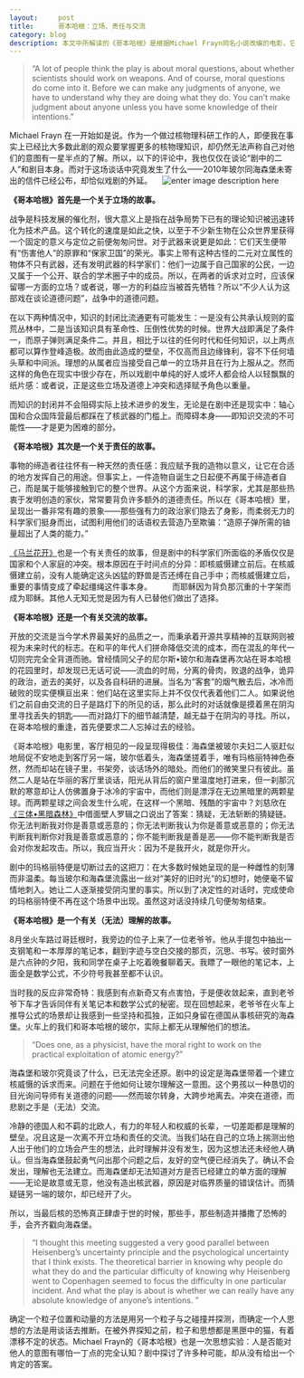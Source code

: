 ```yaml
---
layout:     post
title:      哥本哈根：立场、责任与交流 
category: blog
description: 本文中所解读的《哥本哈根》是根据Michael Frayn同名小说改编的电影，它基于1941年9月德国物理学家维尔纳·海森堡与导师尼尔斯·玻尔谜一样的会面而展开。
---
```


>  “A lot of people think the play is about moral questions, about whether scientists should work on weapons. And of course, moral questions do come into it. Before we can make any judgments of anyone, we have to understand why they are doing what they do. You can’t make judgment about anyone unless you have some knowledge of their intentions.” 

Michael Frayn 在一开始如是说。作为一个做过核物理科研工作的人，即便我在事实上已经比大多数此剧的观众要掌握更多的核物理知识，却仍然无法声称自己对他们的意图有一星半点的了解。所以，以下的评论中，我也仅仅在谈论“剧中的二人”和剧目本身。而对于这场谈话中究竟发生了什么——2010年玻尔同海森堡未寄出的信件已经公布，却恰似戏剧的外延。 
　![enter image description here](http://img3.douban.com/view/photo/photo/public/p1815972480.jpg)　 


**《哥本哈根》首先是一个关于立场的故事。**


战争是科技发展的催化剂，很大意义上是指在战争局势下已有的理论知识被迅速转化为技术产品。这个转化的速度是如此之快，以至于不少新生物在公众世界里获得一个固定的意义与定位之前便匆匆问世。对于武器来说更是如此：它们天生便带有“伤害他人”的原罪和“保家卫国”的荣光。事实上带有这种古怪的二元对立属性的物体不只有武器，还有发明武器的科学家们：他们一边属于自己国家的公民，一边又属于一个公开、联合的学术圈子中的成员。所以，在两者的诉求对立时，应该保留哪一方面的立场？或者说，哪一方的利益应当被首先牺牲？所以“不少人认为这部戏在谈论道德问题”，战争中的道德问题。 

在以下两种情况中，知识的封闭比流通更有可能发生：一是没有公共承认规则的蛮荒丛林中，二是当该知识具有革命性、压倒性优势的时候。世界大战即满足了条件一，而原子弹则满足条件二。并且，相比于以往的任何时代和任何知识，以上两点都可以算作登峰造极。故而由此造成的壁垒，不仅高而且边缘锋利，容不下任何墙头草和中间派。理想的从属者应当接受自己单一的立场并且在行为上服从之。然而这样的角色在现实中很少存在，所以戏剧中单纯的好人或坏人都会给人以轻飘飘的纸片感：或者说，正是这些立场及道德上冲突和选择赋予角色以重量。 

而知识的封闭并不会阻碍实际上技术进步的发生，无论是在剧中还是现实中：轴心国和合众国阵营最后都踩在了核武器的门槛上。而障碍本身——即知识交流的不可能性——才是更为困难的部分。 

**《哥本哈根》其次是一个关于责任的故事。**


事物的缔造者往往怀有一种天然的责任感：我应赋予我的造物以意义，让它在合适的地方发挥自己的用途。但事实上，一件造物自诞生之日起便不再属于缔造者自己，而是属于能够接触到它的整个世界。从这个方面来说，科学家，尤其是那些热衷于发明创造的家伙，常常要背负许多额外的道德责任。所以在《哥本哈根》里，呈现出一番非常有趣的景象——那些强有力的政治家们隐去了身影，而柔弱无力的科学家们挺身而出，试图利用他们的话语权去营造乃至欺骗：“造原子弹所需的铀量超出了人类的能力。” 

[《马兰花开》](http://www.douban.com/location/drama/24325853/)也是一个有关责任的故事，但是剧中的科学家们所面临的矛盾仅仅是国家和个人家庭的冲突。根本原因在于时间点的分异：即核威慑建立前后。在核威慑建立前，没有人能确定这头凶猛的野兽是否还缚在自己手中；而核威慑建立后，重要的事情变成了牵起缰绳这件事本身。 
　　 
而耶稣因为背负那沉重的十字架而成为耶稣。其他人无知无觉是因为有人已替他们做出了选择。


**《哥本哈根》还是一个有关交流的故事。** 

开放的交流是当今学术界最美好的品质之一，而秉承着开源共享精神的互联网则被视为未来时代的标志。在和平的年代人们拼命降低交流的成本，而在混乱的年代一切则完完全全背道而驰。曾经情同父子的尼尔斯•玻尔和海森堡再次站在哥本哈根的花园里时，却发现已无话可说——流血的时局，分离的骨肉，败退的战争，诡异的政治，逝去的美好，以及各自科研的进展。当名为“客套”的烟气散去后，冰冷而破败的现实便横亘出来：他们站在这里实际上并不仅仅代表着他们二人。如果说他们之前自由交流的日子是路灯下的所见的话，那么此时的对话就像是摸着黑在阴沟里寻找丢失的钥匙——而对路灯下的细节越清楚，越无益于在阴沟的寻找。所以，在哥本哈根的重逢，首先便要求二人忘掉过去的经验。 

《哥本哈根》电影里，客厅相见的一段呈现得极佳：海森堡被玻尔夫妇二人驱赶似地局促不安地走到客厅另一端，玻尔低着头，海森堡搓着手，唯有玛格丽特神色泰然，然而却站在镜子里，书架旁，谈话场外的暗处。而他们的微笑里只有彼此。虽然二人是站在华丽的客厅里谈话，阳光从背后的窗户里温度地打进来，但一刹那沉默的寒意却让人仿佛置身于冰冷的宇宙中，而他们则是漂浮在无边黑暗里的两颗星球。而两颗星球之间会发生什么呢，在这样一个黑暗、残酷的宇宙中？刘慈欣在[《三体•黑暗森林》](http://book.douban.com/subject/26427703/)中借面壁人罗辑之口说出了答案：猜疑，无法斩断的猜疑链。你无法判断我对你是善意或恶意的；你无法判断我认为你是善意或恶意的；你无法判断我判断你对我是善意或恶意的；你不能判断我是善是恶——你不能判断我是否会对你发起攻击。所以，我应当开火：因为不是我开火，就是你开火。 

剧中的玛格丽特便是切断过去的这把刀：在大多数时候她呈现的是一种雌性的刻薄而非温柔。每当玻尔和海森堡流露出一丝对“美好的旧时光”的幻想时，她便毫不留情地刺入。她让二人逐渐接受阴沟里的事实。所以到了决定性的对话时，完成使命的玛格丽特便不再在这个场景中出现。虽然这对话没持续几句便匆匆结束。

**《哥本哈根》是一个有关（无法）理解的故事。** 

8月坐火车路过哥廷根时，我旁边的位子上来了一位老爷爷。他从手提包中抽出一支钢笔和一本厚厚的笔记本，翻到字迹与空白交接的那页，沉思、书写。彼时窗外是六点钟的夕阳，我和同学在桌子上吃着晚餐聊着天。我瞟了一眼他的笔记本，上面全是数学公式，不少符号我甚至都不认识。 

当时我的反应非常奇特：我感到有点新奇又有点害怕，于是便收敛起来，直到老爷爷下车才告诉同伴有关笔记本和数学公式的秘密。现在回想起来，老爷爷在火车上推导公式的场景却让我感到一些坚持和孤独，正如只身留在德国从事核研究的海森堡。火车上的我们和哥本哈根的玻尔，实际上都无从理解他们的想法。 

> “Does one, as a physicist, have the moral right to work on the practical exploitation of atomic energy?” 

海森堡和玻尔究竟谈了什么，已无法完全还原。剧中的设定是海森堡带着一个建立核威慑的诉求而来。问题在于他如何让玻尔理解这一意图。这个男孩以一种恳切的目光询问导师有关道德的问题——然而玻尔转身，大跨步地离去。冲突在道德，而悲剧之手是（无法）交流。 

冷静的德国人和不羁的北欧人，有力的年轻人和权威的长辈，一切差距都是理解的壁垒。况且这是一次离不开立场和责任的交流。当我们站在自己的立场上揣测出他人出于他们的立场会产生的想法，此时理解并没有发生，因为这想法还未经他人确认。但当海森堡鼓起勇气问出那个问题之后，友好的空气便已经消失了。确认不会发出，理解也无法建立。而海森堡却无法知道对方是否已经建立的单方面的理解——无论是故意或无意，他没有造出核武器，原因是对临界质量的错误估计。而猜疑链另一端的玻尔，却已经开了火。 

所以，当最后核的恐怖真正肆虐于世的时候，那些手，那些制造并播撒了恐怖的手，会齐齐戳向海森堡。 

> “I thought this meeting suggested a very good parallel between Heisenberg’s uncertainty principle and the psychological uncertainty that I think exists. The theoretical barrier in knowing why people do what they do and the particular difficulty of knowing why Heisenberg went to Copenhagen seemed to focus the difficulty in one particular incident. And what the play is about is whether we can really have any absolute knowledge of anyone’s intentions. ” 

确定一个粒子位置和动量的方法是用另一个粒子与之碰撞并探测，而确定一个人思想的方法是用谈话去推断。在被外界探知之前，粒子和思想都是黑匣中的猫，有着漂移不定的状态。Michael Frayn的《哥本哈根》也是一次思想实验：人是否能对他人的意图有哪怕一丁点的完全认知？剧中探讨了许多种可能，却从没有给出一个肯定的答案。

